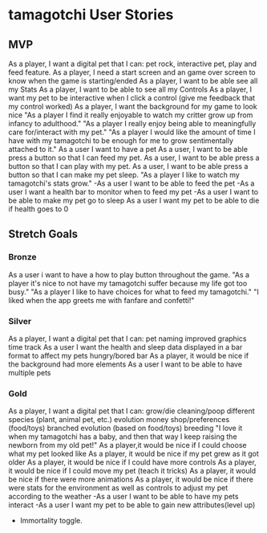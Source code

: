 # tamagotchi User Stories

## MVP

As a player, I want a digital pet that I can: pet rock, interactive pet, play and feed feature.
As a player, I need a start screen and an game over screen to know when the game is starting/ended
As a player, I want to be able see all my Stats
As a player, I want to be able to see all my Controls
As a player, I want my pet to be interactive when I click a control (give me feedback that my control worked)
As a player, I want the background for my game to look nice
"As a player I find it really enjoyable to watch my critter grow up from infancy to adulthood."
"As a player I really enjoy being able to meaningfully care for/interact with my pet."
"As a player I would like the amount of time I have with my tamagotchi to be enough for me to grow sentimentally attached to it."
As a user I want to have a pet
As a user, I want to be able press a button so that I can feed my pet.
As a user, I want to be able press a button so that I can play with my pet.
As a user, I want to be able press a button so that I can make my pet sleep. "As a player I like to watch my tamagotchi's stats grow." -As a user I want to be able to feed the pet -As a user I want a health bar to monitor when to feed my pet -As a user I want to be able to make my pet go to sleep
As a user I want my pet to be able to die if health goes to 0

## Stretch Goals

### Bronze
As a user i want to have a how to play button throughout the game.
"As a player it's nice to not have my tamagotchi suffer because my life got too busy."
"As a player I like to have choices for what to feed my tamagotchi."
"I liked when the app greets me with fanfare and confetti!"

### Silver

As a player, I want a digital pet that I can: pet naming improved graphics time track
As a user I want the health and sleep data displayed in a bar format to affect my pets hungry/bored bar
As a player, it would be nice if the background had more elements
As a user I want to be able to have multiple pets

### Gold

As a player, I want a digital pet that I can: grow/die cleaning/poop different species (plant, animal pet, etc.) evolution money shop/preferences (food/toys) branched evolution (based on food/toys) breeding
"I love it when my tamagotchi has a baby, and then that way I keep raising the newborn from my old pet!"
As a player,it would be nice if I could choose what my pet looked like
As a player, it would be nice if my pet grew as it got older
As a player, it would be nice if I could have more controls
As a player, it would be nice if I could move my pet (teach it tricks)
As a player, it would be nice if there were more animations
As a player, it would be nice if there were stats for the environment as well as controls to adjust my pet according to the weather
-As a user I want to be able to have my pets interact
-As a user I want my pet to be able to gain new attributes(level up)

- Immortality toggle.
